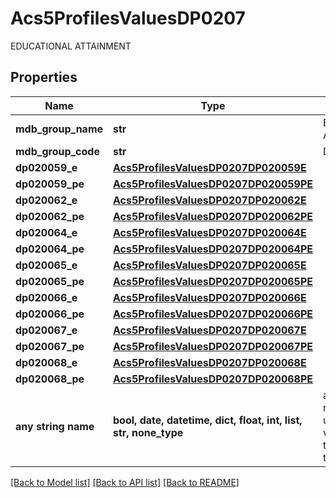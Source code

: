 # Acs5ProfilesValuesDP0207

EDUCATIONAL ATTAINMENT

## Properties
Name | Type | Description | Notes
------------ | ------------- | ------------- | -------------
**mdb_group_name** | **str** | EDUCATIONAL ATTAINMENT | 
**mdb_group_code** | **str** | DP0207 | 
**dp020059_e** | [**Acs5ProfilesValuesDP0207DP020059E**](Acs5ProfilesValuesDP0207DP020059E.md) |  | 
**dp020059_pe** | [**Acs5ProfilesValuesDP0207DP020059PE**](Acs5ProfilesValuesDP0207DP020059PE.md) |  | 
**dp020062_e** | [**Acs5ProfilesValuesDP0207DP020062E**](Acs5ProfilesValuesDP0207DP020062E.md) |  | 
**dp020062_pe** | [**Acs5ProfilesValuesDP0207DP020062PE**](Acs5ProfilesValuesDP0207DP020062PE.md) |  | 
**dp020064_e** | [**Acs5ProfilesValuesDP0207DP020064E**](Acs5ProfilesValuesDP0207DP020064E.md) |  | 
**dp020064_pe** | [**Acs5ProfilesValuesDP0207DP020064PE**](Acs5ProfilesValuesDP0207DP020064PE.md) |  | 
**dp020065_e** | [**Acs5ProfilesValuesDP0207DP020065E**](Acs5ProfilesValuesDP0207DP020065E.md) |  | 
**dp020065_pe** | [**Acs5ProfilesValuesDP0207DP020065PE**](Acs5ProfilesValuesDP0207DP020065PE.md) |  | 
**dp020066_e** | [**Acs5ProfilesValuesDP0207DP020066E**](Acs5ProfilesValuesDP0207DP020066E.md) |  | 
**dp020066_pe** | [**Acs5ProfilesValuesDP0207DP020066PE**](Acs5ProfilesValuesDP0207DP020066PE.md) |  | 
**dp020067_e** | [**Acs5ProfilesValuesDP0207DP020067E**](Acs5ProfilesValuesDP0207DP020067E.md) |  | 
**dp020067_pe** | [**Acs5ProfilesValuesDP0207DP020067PE**](Acs5ProfilesValuesDP0207DP020067PE.md) |  | 
**dp020068_e** | [**Acs5ProfilesValuesDP0207DP020068E**](Acs5ProfilesValuesDP0207DP020068E.md) |  | 
**dp020068_pe** | [**Acs5ProfilesValuesDP0207DP020068PE**](Acs5ProfilesValuesDP0207DP020068PE.md) |  | 
**any string name** | **bool, date, datetime, dict, float, int, list, str, none_type** | any string name can be used but the value must be the correct type | [optional]

[[Back to Model list]](../README.md#documentation-for-models) [[Back to API list]](../README.md#documentation-for-api-endpoints) [[Back to README]](../README.md)



